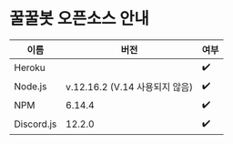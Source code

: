 # 꿀꿀봇 오픈소스 안내

| 이름       | 버전                          | 여부           |
| ---------- | ---------------------------- | ----------------|
| Heroku     |                              | ✔️               |
| Node.js    | v.12.16.2 (V.14 사용되지 않음)| ✔️               |
| NPM        | 6.14.4                       | ✔️               |
| Discord.js | 12.2.0                       | ✔️               |
